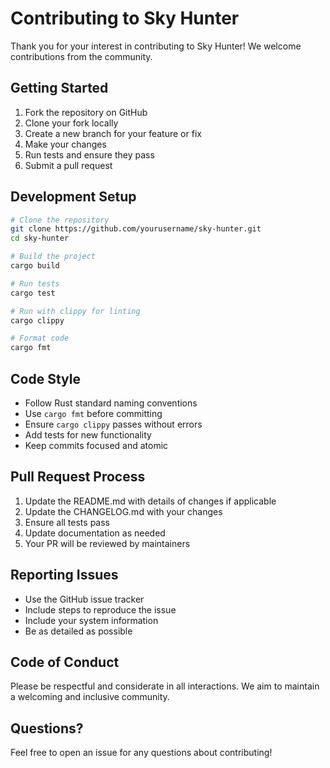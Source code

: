 # Contributing to Sky Hunter

Thank you for your interest in contributing to Sky Hunter! We welcome contributions from the community.

## Getting Started

1. Fork the repository on GitHub
2. Clone your fork locally
3. Create a new branch for your feature or fix
4. Make your changes
5. Run tests and ensure they pass
6. Submit a pull request

## Development Setup

```bash
# Clone the repository
git clone https://github.com/yourusername/sky-hunter.git
cd sky-hunter

# Build the project
cargo build

# Run tests
cargo test

# Run with clippy for linting
cargo clippy

# Format code
cargo fmt
```

## Code Style

- Follow Rust standard naming conventions
- Use `cargo fmt` before committing
- Ensure `cargo clippy` passes without errors
- Add tests for new functionality
- Keep commits focused and atomic

## Pull Request Process

1. Update the README.md with details of changes if applicable
2. Update the CHANGELOG.md with your changes
3. Ensure all tests pass
4. Update documentation as needed
5. Your PR will be reviewed by maintainers

## Reporting Issues

- Use the GitHub issue tracker
- Include steps to reproduce the issue
- Include your system information
- Be as detailed as possible

## Code of Conduct

Please be respectful and considerate in all interactions. We aim to maintain a welcoming and inclusive community.

## Questions?

Feel free to open an issue for any questions about contributing!